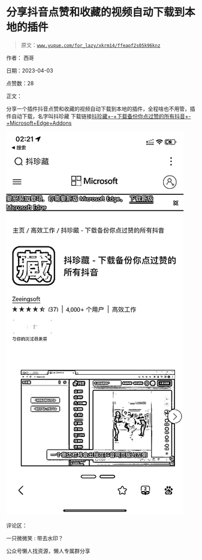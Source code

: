 # 分享抖音点赞和收藏的视频自动下载到本地的插件

> 原文：[`www.yuque.com/for_lazy/xkrm14/ffeapf2s05k96knz`](https://www.yuque.com/for_lazy/xkrm14/ffeapf2s05k96knz)



作者： 西哥



日期：2023-04-03



点赞数：28



正文：



分享一个插件抖音点赞和收藏的视频自动下载到本地的插件，全程啥也不用管，插件自动下载，名字叫抖珍藏 下载链接[抖珍藏+-+下载备份你点过赞的所有抖音+-+Microsoft+Edge+Addons](https://microsoftedge.microsoft.com/addons/detail/%E6%8A%96%E7%8F%8D%E8%97%8F-%E4%B8%8B%E8%BD%BD%E5%A4%87%E4%BB%BD%E4%BD%A0%E7%82%B9%E8%BF%87%E8%B5%9E%E7%9A%84%E6%89%80%E6%9C%89%E6%8A%96%E9%9F%B3/kaepaapgaokpobjhamjjekinijbcoihe)



![](img/23aec5c0266b0af6766cbfaa4e2e5b1e.png)



评论区：



一只微微笑 : 带去水印？



公众号懒人找资源，懒人专属群分享

